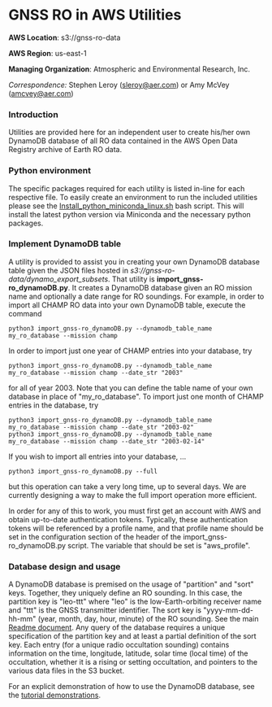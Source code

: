 GNSS RO in AWS Utilities
============================================

**AWS Location**: s3://gnss-ro-data

**AWS Region**: us-east-1  

**Managing Organization**: Atmospheric and Environmental Research, Inc.

*Correspondence:* Stephen Leroy (sleroy@aer.com) or Amy McVey (amcvey@aer.com)


### Introduction

Utilities are provided here for an independent user to create his/her own 
DynamoDB database of all RO data contained in the AWS Open Data Registry 
archive of Earth RO data. 

### Python environment

The specific packages required for each utility is listed in-line for each respective file. To 
easily create an environment to run the included utilities please see the
[Install_python_miniconda_linux.sh](http://github.com/gnss-ro/aws-opendata/blob/master/utilities/Install_python_miniconda_linux.sh) 
bash script. This will install the latest python version via Miniconda and the necessary 
python packages.

### Implement DynamoDB table

A utility is provided to assist you in creating your own DynamoDB database
table given the JSON files hosted in *s3://gnss-ro-data/dynamo_export_subsets*.
That utility is **import_gnss-ro_dynamoDB.py**. It creates a DynamoDB database
given an RO mission name and optionally a date range for RO soundings. For example, 
in order to import all CHAMP RO data into your own DynamoDB table, execute the command 

```
python3 import_gnss-ro_dynamoDB.py --dynamodb_table_name my_ro_database --mission champ 
```

In order to import just one year of CHAMP entries into your database, try 

```
python3 import_gnss-ro_dynamoDB.py --dynamodb_table_name my_ro_database --mission champ --date_str "2003"
```

for all of year 2003. Note that you can define the table name of your own database in place of 
"my_ro_database". To import just one month of CHAMP entries in the database, try 

```
python3 import_gnss-ro_dynamoDB.py --dynamodb_table_name my_ro_database --mission champ --date_str "2003-02"
python3 import_gnss-ro_dynamoDB.py --dynamodb_table_name my_ro_database --mission champ --date_str "2003-02-14"
```

If you wish to import all entries into your database, ...

```
python3 import_gnss-ro_dynamoDB.py --full
```

but this operation can take a very long time, up to several days. We are currently designing a way to 
make the full import operation more efficient. 

In order for any of this to work, you must first get an account 
with AWS and obtain up-to-date authentication tokens. Typically, these authentication 
tokens will be referenced by a profile name, and that profile name should be set 
in the configuration section of the header of the import_gnss-ro_dynamoDB.py script. 
The variable that should be set is "aws_profile". 

### Database design and usage

A DynamoDB database is premised on the usage of "partition" and "sort" keys. Together, they uniquely 
define an RO sounding. In this case, the partition key is "leo-ttt" where "leo" is the low-Earth-orbiting 
receiver name and "ttt" is the GNSS transmitter identifier. The sort key is "yyyy-mm-dd-hh-mm" (year, 
month, day, hour, minute) of the RO sounding. See the main 
[Readme document](http://github.com/gnss-ro/aws-opendata/blob/master/Readme.md). Any query of the database requires 
a unique specification of the partition key and at least a partial definition of the sort key. Each 
entry (for a unique radio occultation sounding) contains information on the time, longitude, latitude, 
solar time (local time) of the occultation, whether it is a rising or setting occultation, and pointers to the 
various data files in the S3 bucket. 

For an explicit demonstration of how to use the DynamoDB database, see the 
[tutorial demonstrations](http://github.com/gnss-ro/aws-opendata/tree/master/tutorials). 

